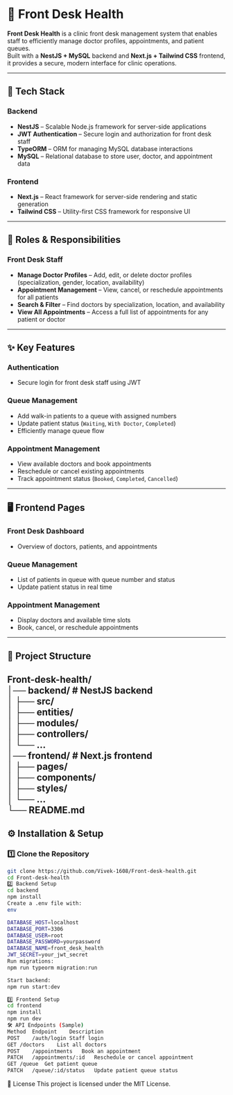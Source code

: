 # 🏥 Front Desk Health

**Front Desk Health** is a clinic front desk management system that enables staff to efficiently manage doctor profiles, appointments, and patient queues.  
Built with a **NestJS + MySQL** backend and **Next.js + Tailwind CSS** frontend, it provides a secure, modern interface for clinic operations.

---

## 🚀 Tech Stack

### **Backend**
- **NestJS** – Scalable Node.js framework for server-side applications
- **JWT Authentication** – Secure login and authorization for front desk staff
- **TypeORM** – ORM for managing MySQL database interactions
- **MySQL** – Relational database to store user, doctor, and appointment data

### **Frontend**
- **Next.js** – React framework for server-side rendering and static generation
- **Tailwind CSS** – Utility-first CSS framework for responsive UI

---

## 👥 Roles & Responsibilities

### **Front Desk Staff**
- **Manage Doctor Profiles** – Add, edit, or delete doctor profiles (specialization, gender, location, availability)
- **Appointment Management** – View, cancel, or reschedule appointments for all patients
- **Search & Filter** – Find doctors by specialization, location, and availability
- **View All Appointments** – Access a full list of appointments for any patient or doctor

---

## ✨ Key Features

### **Authentication**
- Secure login for front desk staff using JWT

### **Queue Management**
- Add walk-in patients to a queue with assigned numbers
- Update patient status (`Waiting`, `With Doctor`, `Completed`)
- Efficiently manage queue flow

### **Appointment Management**
- View available doctors and book appointments
- Reschedule or cancel existing appointments
- Track appointment status (`Booked`, `Completed`, `Cancelled`)

---

## 🖥 Frontend Pages

### **Front Desk Dashboard**
- Overview of doctors, patients, and appointments

### **Queue Management**
- List of patients in queue with queue number and status
- Update patient status in real time

### **Appointment Management**
- Display doctors and available time slots
- Book, cancel, or reschedule appointments

---

## 📂 Project Structure

Front-desk-health/  
│── backend/ # NestJS backend  
│ ├── src/  
│ ├── entities/  
│ ├── modules/  
│ ├── controllers/  
│ └── ...  
│── frontend/ # Next.js frontend  
│ ├── pages/  
│ ├── components/  
│ ├── styles/  
│ └── ...  
└── README.md  
---

## ⚙️ Installation & Setup

### **1️⃣ Clone the Repository**
```bash
git clone https://github.com/Vivek-1608/Front-desk-health.git
cd Front-desk-health
2️⃣ Backend Setup
cd backend
npm install
Create a .env file with:
env

DATABASE_HOST=localhost
DATABASE_PORT=3306
DATABASE_USER=root
DATABASE_PASSWORD=yourpassword
DATABASE_NAME=front_desk_health
JWT_SECRET=your_jwt_secret
Run migrations:
npm run typeorm migration:run

Start backend:
npm run start:dev

3️⃣ Frontend Setup
cd frontend
npm install
npm run dev
🛠 API Endpoints (Sample)
Method	Endpoint	Description
POST	/auth/login	Staff login
GET	/doctors	List all doctors
POST	/appointments	Book an appointment
PATCH	/appointments/:id	Reschedule or cancel appointment
GET	/queue	Get patient queue
PATCH	/queue/:id/status	Update patient queue status

```

📜 License
This project is licensed under the MIT License.
